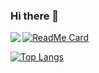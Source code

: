 ### Hi there 👋

<img align="left" src="https://github-readme-stats.codestackr.vercel.app/api?username=teenari&show_icons=true&theme=synthwave" />

[![ReadMe Card](https://github-readme-stats.vercel.app/api/pin/?username=teenari&repo=wbd)](https://github.com/teenari/wbd)

[![Top Langs](https://github-readme-stats.vercel.app/api/top-langs/?username=teenari&layout=compact)](https://github.com/anuraghazra/github-readme-stats)
